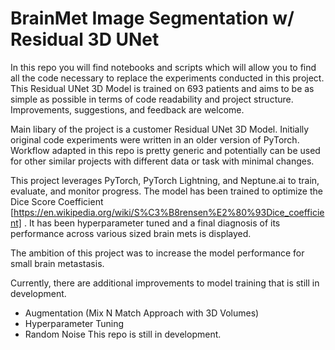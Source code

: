 # BrainMet Image Segmentation w/ Residual 3D UNet

In this repo you will find notebooks and scripts which will allow you to find all the code necessary to replace the experiments conducted in this project. This Residual UNet 3D Model is trained on 693 patients and aims to be as simple as possible in terms of code readability and project structure. Improvements, suggestions, and feedback are welcome. 

Main libary of the project is a customer Residual UNet 3D Model. Initially original code experiments were written in an older version of PyTorch. Workflow adapted in this repo is pretty generic and potentially can be used for other similar projects with different data or task with minimal changes. 

This project leverages PyTorch, PyTorch Lightning, and Neptune.ai to train, evaluate, and monitor progress. The model has been trained to optimize the Dice Score Coefficient [https://en.wikipedia.org/wiki/S%C3%B8rensen%E2%80%93Dice_coefficient] . It has been hyperparameter tuned and a final diagnosis of its performance across various sized brain mets is displayed. 

The ambition of this project was to increase the model performance for small brain metastasis. 

Currently, there are additional improvements to model training that is still in development. 
- Augmentation (Mix N Match Approach with 3D Volumes) 
- Hyperparameter Tuning 
- Random Noise
This repo is still in development. 
